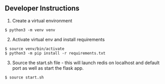 ## Developer Instructions

1. Create a virtual environment
```
$ python3 -m venv venv
```
2. Activate virtual env and install requirements
```
$ source venv/bin/activate
$ python3 -m pip install -r requirements.txt
```
3. Source the start.sh file - this will launch redis on localhost and default port as well as start the flask app.
```
$ source start.sh
```
